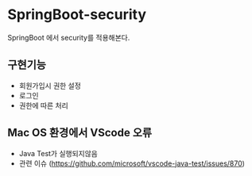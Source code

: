 # SpringBoot-security
SpringBoot 에서 security를 적용해본다.

## 구현기능

* 회원가입시 권한 설정
* 로그인
* 권한에 따른 처리

## Mac OS 환경에서 VScode 오류
* Java Test가 실행되지않음
* 관련 이슈 (https://github.com/microsoft/vscode-java-test/issues/870)
